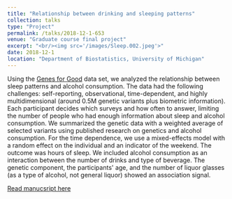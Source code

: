 ```yaml
---
title: "Relationship between drinking and sleeping patterns"
collection: talks
type: "Project"
permalink: /talks/2018-12-1-653
venue: "Graduate course final project"
excerpt: "<br/><img src='/images/Sleep.002.jpeg'>"
date: 2018-12-1
location: "Department of Biostatistics, University of Michigan"
---
```


Using the [Genes for Good](https://genesforgood.sph.umich.edu) data set, we analyzed the relationship between sleep patterns and alcohol consumption. The data had the following challenges: self-reporting, observational, time-dependent, and highly multidimensional (around 0.5M genetic variants plus biometric information). Each participant decides which surveys and how often to answer, limiting the number of people who had enough information about sleep and alcohol consumption. We summarized the genetic data with a weighted average of selected variants using published research on genetics and alcohol consumption. For the time dependence, we use a mixed-effects model with a random effect on the individual and an indicator of the weekend. The outcome was hours of sleep. We included alcohol consumption as an interaction between the number of drinks and type of beverage. The genetic component, the participants' age, and the number of liquor glasses (as a type of alcohol, not general liquor) showed an association signal.

[Read manucsript here](https://docs.google.com/document/d/1SeDkhSAwG6Yrk1iZc_Urf1v8FmeJU6cTDei0SIOjqIs/edit)
